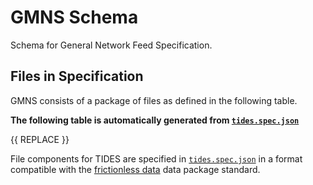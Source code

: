 # GMNS Schema

Schema for General Network Feed Specification.

## Files in Specification

GMNS consists of a package of files as defined in the following table.

**The following table is automatically generated from [`tides.spec.json`](http://github.com/TIDES-transit/blob/main/spec/tides.spec.json)**

{{ REPLACE }}

File components for TIDES are specified in [`tides.spec.json`](http://github.com/TIDES-transit/blob/main/spec/tides.spec.json) in a format compatible with the
[frictionless data](https://specs.frictionlessdata.io/tabular-data-package/) data package standard.
